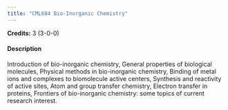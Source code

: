 ```yaml
---
title: "CML684 Bio-Inorganic Chemistry"
---
```

**Credits:** 3 (3-0-0)

#### Description
Introduction of bio-inorganic chemistry, General properties of biological molecules, Physical methods in bio-inorganic chemistry, Binding of metal ions and complexes to biomolecule active centers, Synthesis and reactivity of active sites, Atom and group transfer chemistry, Electron transfer in proteins, Frontiers of bio-inorganic chemistry: some topics of current research interest.